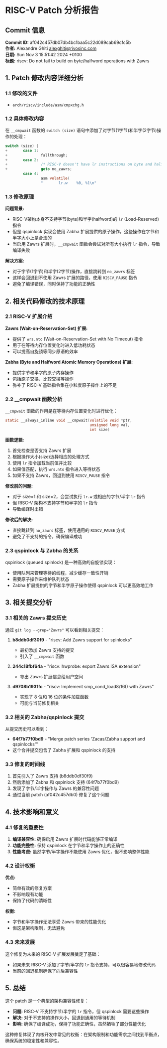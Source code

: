 # RISC-V Patch 分析报告

## Commit 信息

**Commit ID:** af042c457db07db4bc1baa5c22d089cab69cfc5b  
**作者:** Alexandre Ghiti <alexghiti@rivosinc.com>  
**日期:** Sun Nov 3 15:51:42 2024 +0100  
**标题:** riscv: Do not fail to build on byte/halfword operations with Zawrs  

## 1. Patch 修改内容详细分析

### 1.1 修改的文件
- `arch/riscv/include/asm/cmpxchg.h`

### 1.2 具体修改内容

在 `__cmpwait` 函数的 `switch (size)` 语句中添加了对字节(1字节)和半字(2字节)操作的处理：

```c
switch (size) {
+       case 1:
+               fallthrough;
+       case 2:
+               /* RISC-V doesn't have lr instructions on byte and half-word. */
+               goto no_zawrs;
        case 4:
                asm volatile(
                "       lr.w    %0, %1\n"
```

### 1.3 修改原理

**问题背景:**
- RISC-V架构本身不支持字节(byte)和半字(halfword)的 `lr` (Load-Reserved) 指令
- 但是 qspinlock 实现会使用 Zabha 扩展提供的原子操作，这些操作在字节和半字大小上是合法的
- 当启用 Zawrs 扩展时，`__cmpwait` 函数会尝试对所有大小执行 `lr` 指令，导致编译失败

**解决方案:**
- 对于字节(1字节)和半字(2字节)操作，直接跳转到 `no_zawrs` 标签
- 这样会回退到不使用 Zawrs 扩展的路径，使用 `RISCV_PAUSE` 指令
- 避免了编译错误，同时保持了功能的正确性

## 2. 相关代码修改的技术原理

### 2.1 RISC-V 扩展介绍

**Zawrs (Wait-on-Reservation-Set) 扩展:**
- 提供了 `wrs.nto` (Wait-on-Reservation-Set with No Timeout) 指令
- 用于在等待内存位置变化时进入低功耗状态
- 可以提高自旋锁等同步原语的效率

**Zabha (Byte and Halfword Atomic Memory Operations) 扩展:**
- 提供字节和半字的原子内存操作
- 包括原子交换、比较交换等操作
- 弥补了 RISC-V 基础指令集在小粒度原子操作上的不足

### 2.2 __cmpwait 函数分析

`__cmpwait` 函数的作用是在等待内存位置变化时进行优化：

```c
static __always_inline void __cmpwait(volatile void *ptr,
                                      unsigned long val,
                                      int size)
```

**函数逻辑:**
1. 首先检查是否支持 Zawrs 扩展
2. 根据操作大小(size)选择相应的处理方式
3. 使用 `lr` 指令加载当前值并比较
4. 如果值匹配，执行 `wrs.nto` 指令进入等待状态
5. 如果不支持 Zawrs，回退到使用 `RISCV_PAUSE` 指令

**修改前的问题:**
- 对于 size=1 和 size=2，会尝试执行 `lr.w` 或相应的字节/半字 `lr` 指令
- 但 RISC-V 架构不支持字节和半字的 `lr` 指令
- 导致编译时出错

**修改后的解决:**
- 直接跳转到 `no_zawrs` 标签，使用通用的 `RISCV_PAUSE` 方式
- 避免了不支持的指令，确保编译成功

### 2.3 qspinlock 与 Zabha 的关系

qspinlock (queued spinlock) 是一种高效的自旋锁实现：
- 使用队列来管理等待的线程，减少缓存一致性开销
- 需要原子操作来维护队列状态
- Zabha 扩展提供的字节和半字原子操作使得 qspinlock 可以更高效地工作

## 3. 相关提交分析

### 3.1 相关的 Zawrs 提交历史

通过 `git log --grep="Zawrs"` 可以看到相关提交：

1. **b8ddb0df30f9** - "riscv: Add Zawrs support for spinlocks"
   - 最初添加 Zawrs 支持的提交
   - 引入了 `__cmpwait` 函数

2. **244c18fbf64a** - "riscv: hwprobe: export Zawrs ISA extension"
   - 导出 Zawrs 扩展信息给用户空间

3. **d9708b1931fc** - "riscv: Implement smp_cond_load8/16() with Zawrs"
   - 实现了 8 位和 16 位的条件加载函数
   - 可能与当前修复相关

### 3.2 相关的 Zabha/qspinlock 提交

从提交历史可以看到：
- **64f7b77f0bd9** - "Merge patch series 'Zacas/Zabha support and qspinlocks'"
- 这个合并提交包含了 Zabha 扩展和 qspinlock 的支持

### 3.3 修复的时间线

1. 首先引入了 Zawrs 支持 (b8ddb0df30f9)
2. 然后添加了 Zabha 和 qspinlock 支持 (64f7b77f0bd9)
3. 发现了字节/半字操作与 Zawrs 的兼容性问题
4. 通过当前 patch (af042c457db0) 修复了这个问题

## 4. 技术影响和意义

### 4.1 修复的重要性

1. **编译兼容性:** 确保启用 Zawrs 扩展时代码能够正常编译
2. **功能完整性:** 保持 qspinlock 在字节和半字操作上的正确性
3. **性能考虑:** 虽然字节/半字操作不能使用 Zawrs 优化，但不影响整体性能

### 4.2 设计权衡

**优点:**
- 简单有效的修复方案
- 不影响现有功能
- 保持了代码的清晰性

**权衡:**
- 字节和半字操作无法享受 Zawrs 带来的性能优化
- 但这是架构限制，无法避免

### 4.3 未来发展

这个修复为未来的 RISC-V 扩展发展奠定了基础：
- 如果未来 RISC-V 添加了字节/半字的 `lr` 指令支持，可以很容易地修改代码
- 当前的回退机制确保了向后兼容性

## 5. 总结

这个 patch 是一个典型的架构兼容性修复：
- **问题:** RISC-V 不支持字节/半字的 `lr` 指令，但 qspinlock 需要这些操作
- **解决:** 对于不支持的操作大小，回退到通用的等待机制
- **影响:** 确保了编译成功，保持了功能正确性，虽然牺牲了部分性能优化

这种修复体现了内核开发中常见的权衡：在架构限制和功能需求之间找到平衡点，确保系统的稳定性和兼容性。